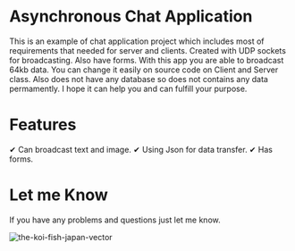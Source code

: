 # Asynchronous Chat Application
This is an example of chat application project which includes most of requirements that needed for server and clients. Created with UDP sockets for broadcasting. 
Also have forms. With this app you are able to broadcast 64kb data. You can change it easily on source code on Client and Server class. Also does not have any database so does not contains any data permamently. I hope it can help you and can fulfill your purpose. 

# Features
✔ Can broadcast text and image.
✔ Using Json for data transfer.
✔ Has forms.

# Let me Know 
If you have any problems and questions just let me know. 


![the-koi-fish-japan-vector](https://user-images.githubusercontent.com/86743390/154522905-ce4cca8b-bbb5-47db-a439-4cff0592c53c.jpg)
